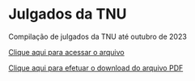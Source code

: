 # Julgados da TNU

Compilação de julgados da TNU até outubro de 2023

<a href="https://julgadostnu.github.io/julgados.pdf" title="Compilação de julgados">Clique aqui para acessar o arquivo</a>

<a href="julgados.pdf" download>Clique aqui para efetuar o download do arquivo PDF</a>
